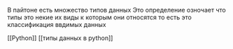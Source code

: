 В пайтоне есть множество типов данных
Это определение озночает что типы это некие их виды к которым они относятся то есть это классификация ввдимых данных

[[Python]]    [[типы данных в python]]